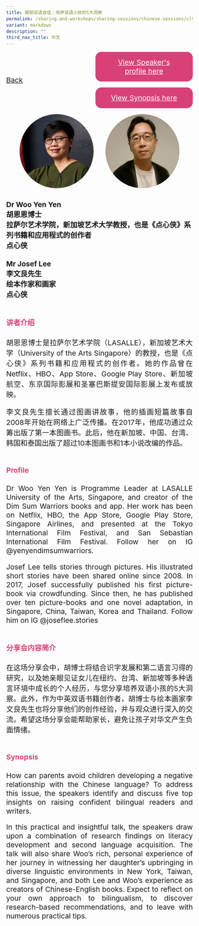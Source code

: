 ```yaml
---
title: 解锁双语自信：培养双语小孩的5大洞察
permalink: /sharing-and-workshops/sharing-sessions/chinese-sessions/cl9/
variant: markdown
description: ""
third_nav_title: 华文
---
```

<style>
.entry-title{
  font-size: 2.25rem;
  font-weight: 700;
  margin-bottom: 2rem;
  text-align: center;
}
.entry-content p{
  text-align: justify;
}

.entry-title.supported-by{
  margin-bottom: 0;
  margin-top: 3rem;
}

.entry-content .buttons-container{
  align-items: center;
  column-gap: 1rem;
  display: flex;
  flex-wrap: wrap;
  justify-content: center;
}
.entry-content .buttons-container .btn-link{
  background-color: #7431e8;
  border-radius: 0.4rem;
  color: #fff;
  font-size: 1.5rem;
  margin-bottom: 1rem;
  padding: 15px 20px;
  text-align: center;
  text-decoration: none;
  width: 15rem;
}
.entry-content .buttons-container .btn-link:hover{
  background-color: lightgrey;
}

.entry-content.sharing-sessions{
  align-items: center;
  display: flex;
  flex-direction: column;
  row-gap: 1.5rem;
}
.entry-content.sharing-sessions .session-item{
  align-items: flex-start;
  background-color:#d84178;
  border-radius: 0.5rem;
  color: #ffffff;
  row-gap: 2rem;
  display: flex;
  font-size: 1.1rem;
  flex-direction: column;
  line-height: 1.2;
  justify-content: space-between;
  margin-bottom: 2rem;
  padding: 1rem;
  width: 100%;
}
.entry-content.sharing-sessions .session-item .lower-wrapper{
  display: flex;
  flex-direction: column;
  row-gap: 2rem;
  width: 100%;
}
.entry-content.sharing-sessions .session-item .session-link{
  border: 2px solid lightgrey;
  border-radius: 0.5rem;
  padding: 1rem;
  text-align: center;
}
.entry-content.sharing-sessions .session-item .session-link a{
  color: #ffffff;
}

.entry-content.sharing-sessions.malay-sessions .session-item{
  background-color: #a3c864;
}

.entry-content.sharing-sessions.tamil-sessions .session-item,
.entry-content.sharing-sessions.preschools-exhibitors .session-item{
  background-color: #9b4490;
}

.entry-content.sharing-sessions.english-sessions .session-item{
  background-color: #fa0;
}

.entry-content.sharing-sessions.primary-secondary-exhibitors .session-item{
  background-color: #a3c864;
}

.entry-content.sharing-sessions .session-item .session-link:hover{
  background-color: lightgrey;
}

.entry-content.sharing-session-item{
  font-size: 1.2rem;
}
.entry-content.sharing-session-item .sharing-sessions-nav{
  align-items: center;
  column-gap: 1rem;
  display: flex;
  flex-wrap: wrap;
  justify-content: space-between;
  padding-bottom: 1rem;
}
.entry-content.sharing-session-item .sharing-sessions-nav .inner-nav-wrapper{
  column-gap: 1rem;
  display: flex;
  flex: 2;
  flex-wrap: wrap;
  justify-content: flex-end;
  row-gap: 1rem;
}
.entry-content.sharing-session-item .sharing-sessions-nav .inner-nav-wrapper .nav-btn{
  background-color: #d84178;
  border-radius: 1rem;
  color: #fff;
  padding: 1rem 2rem;
  text-align: center;
  width: 100%;
}
.entry-content.sharing-session-item.malay-session .sharing-sessions-nav .inner-nav-wrapper .nav-btn{
  background-color: #a3c864;
}
.entry-content.sharing-session-item.tamil-session .sharing-sessions-nav .inner-nav-wrapper .nav-btn{
  background-color: #9b4490;
}
.entry-content.sharing-session-item.english-session .sharing-sessions-nav .inner-nav-wrapper .nav-btn{
  background-color: #fa0;
}
.entry-content.sharing-session-item .sharing-sessions-nav .inner-nav-wrapper .nav-btn:hover{
  background-color: lightgrey;
}
.entry-content.sharing-session-item .profile-photo-container{
  align-items: center;
  column-gap: 1rem;
  display: flex;
  flex-wrap: wrap;
  justify-content: space-between;
  row-gap: 1rem;
}
.entry-content.sharing-session-item .profile-photo{
  align-items: center;
  column-gap: 2rem;
  display: flex;
  flex-wrap: wrap;
  justify-content: center;
  row-gap: 2rem;
  margin-bottom: 2rem;
}
.entry-content.sharing-session-item .profile-photo img{
  border-radius: 100px;
  width: 200px;
}
.entry-content.sharing-session-item.awardee-item .profile-photo{
  width: 100%;
}
.entry-content.sharing-session-item .profile-name{
  font-weight: 700;
  margin-bottom: 3rem;
}
.entry-content.sharing-session-item h4{
  color: #d84178;
}
.entry-content.sharing-session-item.malay-session h4{
  color: #a3c864;
}
.entry-content.sharing-session-item.tamil-session h4{
  color: #9b4490;
}
.entry-content.sharing-session-item.english-session h4{
  color: #fa0;
}
.entry-content.sharing-session-item.awardee-item h3,
.entry-content.sharing-session-item.awardee-item h4{
  color: #4372d6;
}
.entry-content.sharing-session-item .section-wrapper{
  margin-bottom: 3rem;
}

.entry-content.awardees-container h4{
  font-weight: 700;
  margin-bottom: 3rem;
}
.entry-content.awardees-container a{
  text-decoration: none;
}
.entry-content.awardees-container .section-wrapper{
  margin-bottom: 10rem;
}
.entry-content.awardees-container .section-row{
  column-gap: 1rem;
  display: flex;
  flex-wrap: wrap;
  justify-content: space-around;
  row-gap: 1rem;
}
.entry-content.awardees-container .section-column{
  width: 30%;
}
.entry-content.awardees-container .awardee-wrapper{
  align-items: center;
  display: flex;
  flex-direction: column;
  justify-content: center;
  row-gap: 1rem;
}
.entry-content.awardees-container .awardee-wrapper .awardee-pic{
  width: 10rem;
}
.entry-content.awardees-container .awardee-wrapper .awardee-profile{
  color: #484848;
  text-align: center;
}
.entry-content.awardees-container .awardee-wrapper .name-english{
  font-size: 1.25rem;
  margin-bottom: 1rem;
}
.entry-content.awardees-container .awardee-wrapper .name-chinese{
  font-size: 1.25rem;
  margin-bottom: 1rem;
}

.entry-content .btntop{
  position: fixed;
  float: right;
  bottom: 20px;
  right: 80px;
  z-index: 99;
  boder: none;
  background-color: #3bb9ff;
  cursor: pointer;
  padding: 15px;
  boder-radius: 4px;
  color: #fff;
  font-weight: 600;
}

.coming-soon{
  color: #7431e8;
  font-size: 2rem;
  font-weight: 700;
  margin-top: 3rem;
  text-align: center;
}

@media all and (min-width: 40rem ){
  .entry-content.sharing-sessions{
    align-items: flex-start;
    display: flex;
    flex-direction: column;
    row-gap: 1.5rem;
  }

  
  .entry-content.sharing-sessions .session-item .lower-wrapper{
    align-items: center;
    flex-direction: row;
    justify-content: space-between;
  }

  .entry-content.sharing-session-item .sharing-sessions-nav .inner-nav-wrapper .nav-btn{
    width: 45%;
  }
}
</style>

<div class="entry-content sharing-session-item">
<div class="sharing-sessions-nav">
<a href="/sharing-and-workshops/sharing-sessions/chinese-sessions/">Back</a>
<div class="inner-nav-wrapper">
<a class="nav-btn" href="#C1">View Speaker's profile here</a>
<a class="nav-btn" href="#C2">View Synopsis here</a>
</div>
</div>

<div class="profile-photo">
<img alt="Woo Yen Yen" src="/images/Sharing_sessions/woo-yen-yen.jpg">
<img alt="Josef Lee" src="/images/Sharing_sessions/josef-lee.jpg">
</div>

<div class="profile-name">
Dr Woo Yen Yen<br>
胡恩恩博士<br>
拉萨尔艺术学院，新加坡艺术大学教授，也是《点心侠》系列书籍和应用程式的创作者<br>
点心侠<br>
<br>
Mr Josef Lee<br>
李文良先生<br>
绘本作家和画家<br>
点心侠
</div>

<div class="section-wrapper">
<h4 id="C1">讲者介绍</h4>
<p>
胡恩恩博士是拉萨尔艺术学院（LASALLE），新加坡艺术大学（University of the Arts Singapore）的教授，也是《点心侠》系列书籍和应用程式的创作者。她的作品曾在Netflix、HBO、App Store、Google Play Store、新加坡航空、东京国际影展和圣塞巴斯提安国际影展上发布或放映。
</p>
<p>
李文良先生擅长通过图画讲故事，他的插画短篇故事自2008年开始在网络上广泛传播。在2017年，他成功通过众筹出版了第一本图画书。此后，他在新加坡、中国、台湾、韩国和泰国出版了超过10本图画书和1本小说改编的作品。
</p>
</div>

<div class="section-wrapper">
<h4>Profile</h4>
<p>
Dr Woo Yen Yen is Programme Leader at LASALLE University of the Arts, Singapore, and creator of the Dim Sum Warriors books and app. Her work has been on Netflix, HBO, the App Store, Google Play Store, Singapore Airlines, and presented at the Tokyo International Film Festival, and San Sebastian International Film Festival. Follow her on IG @yenyendimsumwarriors.
</p>
<p>
Josef Lee tells stories through pictures. His illustrated short stories have been shared online since 2008. In 2017, Josef successfully published his first picture-book via crowdfunding. Since then, he has published over ten picture-books and one novel adaptation, in Singapore, China, Taiwan, Korea and Thailand. Follow him on IG @joseflee.stories
</p>
</div>

<div class="section-wrapper">
<h4 id="C2">分享会内容简介</h4> 
<p>
在这场分享会中，胡博士将结合识字发展和第二语言习得的研究，以及她亲眼见证女儿在纽约、台湾、新加坡等多种语言环境中成长的个人经历，与您分享培养双语小孩的5大洞察。此外，作为中英双语书籍创作者，胡博士与绘本画家李文良先生也将分享他们的创作经验，并与观众进行深入的交流。希望这场分享会能帮助家长，避免让孩子对华文产生负面情绪。
</p>
</div>

<div class="section-wrapper">
<h4>Synopsis</h4> 
<p>
How can parents avoid children developing a negative relationship with the Chinese language? To address this issue, the speakers identify and discuss five top insights on raising confident bilingual readers and writers.
</p>
<p>
In this practical and insightful talk, the speakers draw upon a combination of research findings on literacy development and second language acquisition. The talk will also share Woo’s rich, personal experience of  her journey in witnessing her daughter’s upbringing in diverse linguistic environments in New York, Taiwan, and Singapore, and both Lee and Woo’s experience as creators of Chinese-English books. Expect to reflect on your own approach to bilingualism, to discover research-based recommendations, and  to leave with numerous practical tips.
</p>
</div>

<div class="section-wrapper">
</div>
</div>